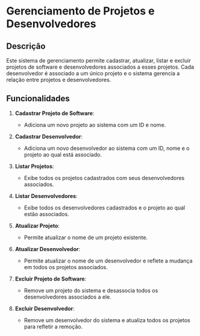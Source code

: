 # Gerenciamento de Projetos e Desenvolvedores

## Descrição

Este sistema de gerenciamento permite cadastrar, atualizar, listar e excluir projetos de software e desenvolvedores associados a esses projetos. Cada desenvolvedor é associado a um único projeto e o sistema gerencia a relação entre projetos e desenvolvedores.

## Funcionalidades

1. **Cadastrar Projeto de Software**:
   - Adiciona um novo projeto ao sistema com um ID e nome.
   
2. **Cadastrar Desenvolvedor**:
   - Adiciona um novo desenvolvedor ao sistema com um ID, nome e o projeto ao qual está associado.
   
3. **Listar Projetos**:
   - Exibe todos os projetos cadastrados com seus desenvolvedores associados.

4. **Listar Desenvolvedores**:
   - Exibe todos os desenvolvedores cadastrados e o projeto ao qual estão associados.
   
5. **Atualizar Projeto**:
   - Permite atualizar o nome de um projeto existente.

6. **Atualizar Desenvolvedor**:
   - Permite atualizar o nome de um desenvolvedor e reflete a mudança em todos os projetos associados.

7. **Excluir Projeto de Software**:
   - Remove um projeto do sistema e desassocia todos os desenvolvedores associados a ele.

8. **Excluir Desenvolvedor**:
   - Remove um desenvolvedor do sistema e atualiza todos os projetos para refletir a remoção.
